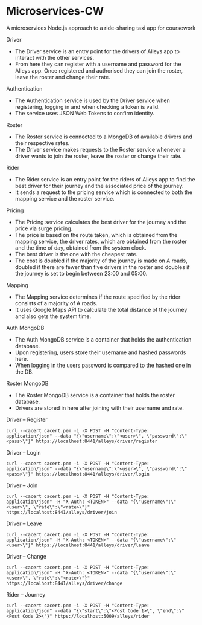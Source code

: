 # Microservices-CW
A microservices Node.js approach to a ride-sharing taxi app for coursework


Driver
* The Driver service is an entry point for the drivers of Alleys app to interact with the other services.
* From here they can register with a username and password for the Alleys app. Once registered and authorised they can join the roster, leave the roster and change their rate.

Authentication
* The Authentication service is used by the Driver service when registering, logging in and when checking a token is valid.
* The service uses JSON Web Tokens to confirm identity.

Roster
* The Roster service is connected to a MongoDB of available drivers and their respective rates.
* The Driver service makes requests to the Roster service whenever a driver wants to join the roster, leave the roster or change their rate.

Rider
* The Rider service is an entry point for the riders of Alleys app to find the best driver for their journey and the associated price of the journey.
* It sends a request to the pricing service which is connected to both the mapping service and the roster service.

Pricing
* The Pricing service calculates the best driver for the journey and the price via surge pricing.
* The price is based on the route taken, which is obtained from the mapping service, the driver rates, which are obtained from the roster and the time of day, obtained from the system clock.
* The best driver is the one with the cheapest rate.
* The cost is doubled if the majority of the journey is made on A roads, doubled if there are fewer than five drivers in the roster and doubles if the journey is set to begin between 23:00 and 05:00.

Mapping
* The Mapping service determines if the route specified by the rider consists of a majority of A roads.
* It uses Google Maps API to calculate the total distance of the journey and also gets the system time.

Auth MongoDB
* The Auth MongoDB service is a container that holds the authentication database.
* Upon registering, users store their username and hashed passwords here.
* When logging in the users password is compared to the hashed one in the DB.

Roster MongoDB
* The Roster MongoDB service is a container that holds the roster database.
* Drivers are stored in here after joining with their username and rate.


Driver – Register
```
curl --cacert cacert.pem -i -X POST -H "Content-Type: application/json" --data "{\"username\":\"<user>\", \"password\":\"<pass>\"}" https://localhost:8441/alleys/driver/register
```
Driver – Login
```
curl --cacert cacert.pem -i -X POST -H "Content-Type: application/json" --data "{\"username\":\"<user>\", \"password\":\"<pass>\"}" https://localhost:8441/alleys/driver/login
```
Driver – Join
```
curl --cacert cacert.pem -i -X POST -H "Content-Type: application/json" -H "X-Auth: <TOKEN>" --data "{\"username\":\"<user>\", \"rate\":\"<rate>\"}" https://localhost:8441/alleys/driver/join
```
Driver – Leave
```
curl --cacert cacert.pem -i -X POST -H "Content-Type: application/json" -H "X-Auth: <TOKEN>" --data "{\"username\":\"<user>\"}" https://localhost:8441/alleys/driver/leave
```
Driver – Change
```
curl --cacert cacert.pem -i -X POST -H "Content-Type: application/json" -H "X-Auth: <TOKEN>" --data "{\"username\":\"<user>\", \"rate\":\"<rate>\"}" https://localhost:8441/alleys/driver/change
```

Rider – Journey
```
curl --cacert cacert.pem -i -X POST -H "Content-Type: application/json" --data "{\"start\":\"<Post Code 1>\", \"end\":\"<Post Code 2>\"}" https://localhost:5009/alleys/rider
```
